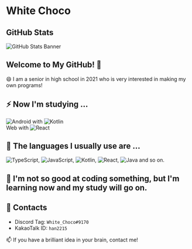 # White Choco

## GitHub Stats
![GitHub Stats Banner](https://github-readme-stats.vercel.app/api?username=WhiteKr&show_icons=true&title_color=FAEA88&icon_color=A9FF3F&text_color=CCC&bg_color=323232)

## Welcome to My GitHub! 🌱
😄 I am a senior in high school in 2021 who is very interested in making my own programs!

## ⚡ Now I'm studying ...
![Android](https://img.shields.io/badge/Android-3DDC84?style=for-the-badge&logo=android&logoColor=white) with
![Kotlin](https://img.shields.io/badge/Kotlin-0095D5?&style=for-the-badge&logo=kotlin&logoColor=white)\
Web with ![React](https://img.shields.io/badge/React-20232A?style=for-the-badge&logo=react&logoColor=61DAFB)

## 🤔 The languages I usually use are ...
![TypeScript](https://img.shields.io/badge/TypeScript-007ACC?style=for-the-badge&logo=typescript&logoColor=white),
![JavaScript](https://img.shields.io/badge/JavaScript-F7DF1E?style=for-the-badge&logo=javascript&logoColor=black),
![Kotlin](https://img.shields.io/badge/Kotlin-0095D5?&style=for-the-badge&logo=kotlin&logoColor=white),
![React](https://img.shields.io/badge/React-20232A?style=for-the-badge&logo=react&logoColor=61DAFB),
![Java](https://img.shields.io/badge/Java-ED8B00?style=for-the-badge&logo=java&logoColor=white) and so on.

## 👯 I'm not so good at coding something, but I'm learning now and my study will go on.

## 🔗 Contacts
  - Discord Tag: `White_Choco#9170`
  - KakaoTalk ID: `han2215`

📫 If you have a brilliant idea in your brain, contact me!
